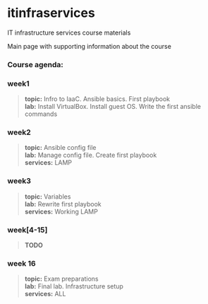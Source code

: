 # itinfraservices
IT infrastructure services course materials

Main page with supporting information about the course

### Course agenda:
### week1
>**topic:** Infro to IaaC. Ansible basics. First playbook   
>**lab:** Install VirtualBox. Install guest OS. Write the first ansible commands
    
### week2
>**topic:** Ansible config file  
>**lab:** Manage config file. Create first playbook  
>**services:** LAMP
     
### week3
>**topic:** Variables  
>**lab:** Rewrite first playbook  
>**services:** Working LAMP
     
### week[4-15]
>**TODO**
     
### week 16
>**topic:** Exam preparations  
>**lab:** Final lab. Infrastructure setup  
>**services:** ALL
